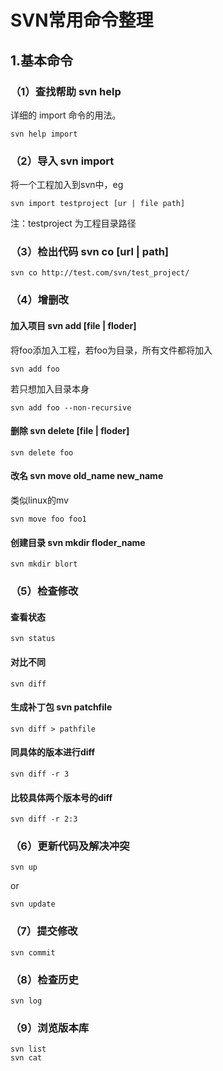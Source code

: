 # SVN常用命令整理

## 1.基本命令
### （1）查找帮助 svn help   
详细的 import 命令的用法。
```
svn help import
```
### （2）导入 svn import
将一个工程加入到svn中，eg
```
svn import testproject [ur | file path]
```
注：testproject 为工程目录路径
### （3）检出代码 svn co [url | path]
```
svn co http://test.com/svn/test_project/
```
### （4）增删改
#### 加入项目 svn add [file | floder]
将foo添加入工程，若foo为目录，所有文件都将加入
```
svn add foo
```
若只想加入目录本身
```
svn add foo --non-recursive
```
#### 删除 svn delete [file | floder]
```
svn delete foo
```
#### 改名 svn move old_name new_name
类似linux的mv
```
svn move foo foo1
```
#### 创建目录 svn mkdir floder_name
```
svn mkdir blort
```
### （5）检查修改
#### 查看状态 
```
svn status
```
#### 对比不同 
```
svn diff
```
#### 生成补丁包 svn patchfile
```
svn diff > pathfile
```
#### 同具体的版本进行diff
```
svn diff -r 3
```
#### 比较具体两个版本号的diff
```
svn diff -r 2:3
```
### （6）更新代码及解决冲突
```
svn up
```
or
```
svn update
```
### （7）提交修改
```
svn commit
```
### （8）检查历史
```
svn log
```
### （9）浏览版本库
```
svn list
svn cat
```
